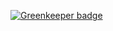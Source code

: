 

[![Greenkeeper badge](https://badges.greenkeeper.io/zkochan/supi-issue-5.svg)](https://greenkeeper.io/)